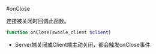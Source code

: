 #onClose

连接被关闭时回调此函数。
```php
function onClose(swoole_client $client)
```

* Server端关闭或Client端主动关闭，都会触发onClose事件

